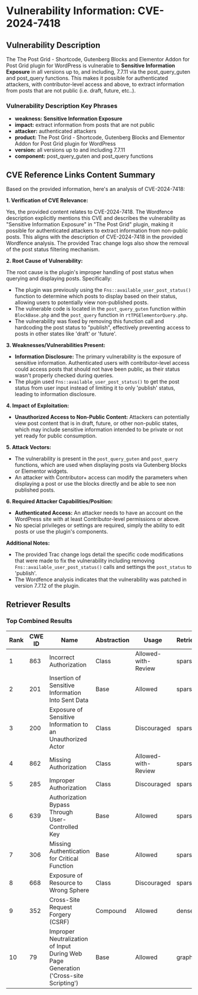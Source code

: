 # Vulnerability Information: CVE-2024-7418

## Vulnerability Description
The The Post Grid - Shortcode, Gutenberg Blocks and Elementor Addon for Post Grid plugin for WordPress is vulnerable to **Sensitive Information Exposure** in all versions up to, and including, 7.7.11 via the post_query_guten and post_query functions. This makes it possible for authenticated attackers, with contributor-level access and above, to extract information from posts that are not public (i.e. draft, future, etc..).

### Vulnerability Description Key Phrases
- **weakness:** **Sensitive Information Exposure**
- **impact:** extract information from posts that are not public
- **attacker:** authenticated attackers
- **product:** The Post Grid - Shortcode, Gutenberg Blocks and Elementor Addon for Post Grid plugin for WordPress
- **version:** all versions up to and including 7.7.11
- **component:** post_query_guten and post_query functions

## CVE Reference Links Content Summary
Based on the provided information, here's an analysis of CVE-2024-7418:

**1. Verification of CVE Relevance:**

Yes, the provided content relates to CVE-2024-7418. The Wordfence description explicitly mentions this CVE and describes the vulnerability as "Sensitive Information Exposure" in "The Post Grid" plugin, making it possible for authenticated attackers to extract information from non-public posts. This aligns with the description of CVE-2024-7418 in the provided Wordfence analysis. The provided Trac change logs also show the removal of the post status filtering mechanism.

**2. Root Cause of Vulnerability:**

The root cause is the plugin's improper handling of post status when querying and displaying posts. Specifically:
   - The plugin was previously using the `Fns::available_user_post_status()` function to determine which posts to display based on their status, allowing users to potentially view non-published posts.
   - The vulnerable code is located in the `post_query_guten` function within `BlockBase.php` and the `post_query` function in `rtTPGElementorQuery.php`.
   - The vulnerability was fixed by removing this function call and hardcoding the post status to "publish", effectively preventing access to posts in other states like 'draft' or 'future'.

**3. Weaknesses/Vulnerabilities Present:**

   - **Information Disclosure:** The primary vulnerability is the exposure of sensitive information. Authenticated users with contributor-level access could access posts that should not have been public, as their status wasn't properly checked during queries.
  - The plugin used `Fns::available_user_post_status()` to get the post status from user input instead of limiting it to only 'publish' status, leading to information disclosure.

**4. Impact of Exploitation:**

   - **Unauthorized Access to Non-Public Content:** Attackers can potentially view post content that is in draft, future, or other non-public states, which may include sensitive information intended to be private or not yet ready for public consumption.

**5. Attack Vectors:**

   - The vulnerability is present in the `post_query_guten` and `post_query` functions, which are used when displaying posts via Gutenberg blocks or Elementor widgets.
  - An attacker with Contributor+ access can modify the parameters when displaying a post or use the blocks directly and be able to see non published posts.

**6. Required Attacker Capabilities/Position:**

   - **Authenticated Access:** An attacker needs to have an account on the WordPress site with at least Contributor-level permissions or above.
   - No special privileges or settings are required, simply the ability to edit posts or use the plugin's components.

**Additional Notes:**

- The provided Trac change logs detail the specific code modifications that were made to fix the vulnerability including removing  `Fns::available_user_post_status()` calls and settings the `post_status` to 'publish'.
- The Wordfence analysis indicates that the vulnerability was patched in version 7.7.12 of the plugin.

## Retriever Results

### Top Combined Results

| Rank | CWE ID | Name | Abstraction | Usage  | Retrievers | Individual Scores |
|------|--------|------|-------------|-------|------------|-------------------|
| 1 | 863 | Incorrect Authorization | Class | Allowed-with-Review | sparse | 0.388 |
| 2 | 201 | Insertion of Sensitive Information Into Sent Data | Base | Allowed | sparse | 0.364 |
| 3 | 200 | Exposure of Sensitive Information to an Unauthorized Actor | Class | Discouraged | sparse | 0.357 |
| 4 | 862 | Missing Authorization | Class | Allowed-with-Review | sparse | 0.356 |
| 5 | 285 | Improper Authorization | Class | Discouraged | sparse | 0.351 |
| 6 | 639 | Authorization Bypass Through User-Controlled Key | Base | Allowed | sparse | 0.344 |
| 7 | 306 | Missing Authentication for Critical Function | Base | Allowed | sparse | 0.344 |
| 8 | 668 | Exposure of Resource to Wrong Sphere | Class | Discouraged | sparse | 0.339 |
| 9 | 352 | Cross-Site Request Forgery (CSRF) | Compound | Allowed | dense | 0.527 |
| 10 | 79 | Improper Neutralization of Input During Web Page Generation ('Cross-site Scripting') | Base | Allowed | graph | 0.003 |

